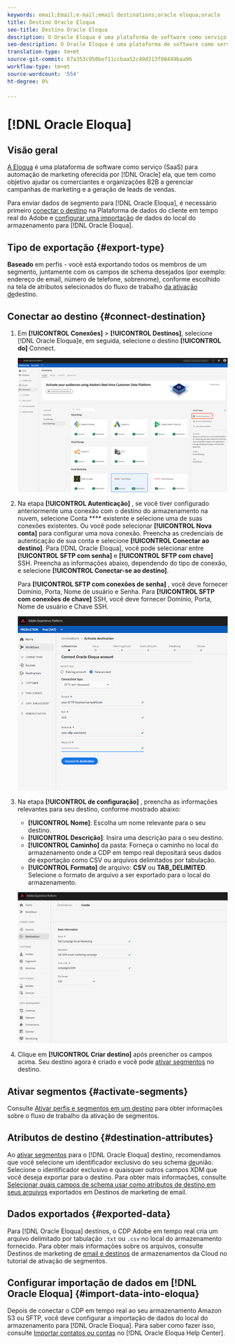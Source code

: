 ```yaml
---
keywords: email;Email;e-mail;email destinations;oracle eloqua;oracle
title: Destino Oracle Eloqua
seo-title: Destino Oracle Eloqua
description: O Oracle Eloqua é uma plataforma de software como serviço (SaaS) para automação de marketing oferecida pela Oracle que tem como objetivo ajudar os comerciantes e organizações B2B a gerenciar campanhas de marketing e geração de leads de vendas.
seo-description: O Oracle Eloqua é uma plataforma de software como serviço (SaaS) para automação de marketing oferecida pela Oracle que tem como objetivo ajudar os comerciantes e organizações B2B a gerenciar campanhas de marketing e geração de leads de vendas.
translation-type: tm+mt
source-git-commit: 67a353c950bef11ccbaa52c49d213f08449baa96
workflow-type: tm+mt
source-wordcount: '554'
ht-degree: 0%

---
```



# [!DNL Oracle Eloqua]

## Visão geral

[A Eloqua](https://www.oracle.com/marketingcloud/products/marketing-automation/) é uma plataforma de software como serviço (SaaS) para automação de marketing oferecida por [!DNL Oracle] ela, que tem como objetivo ajudar os comerciantes e organizações B2B a gerenciar campanhas de marketing e a geração de leads de vendas.

Para enviar dados de segmento para [!DNL Oracle Eloqua], é necessário primeiro [conectar o destino](#connect-destination) na Plataforma de dados do cliente em tempo real do Adobe e [configurar uma importação](#import-data-into-eloqua) de dados do local do armazenamento para [!DNL Oracle Eloqua].

## Tipo de exportação {#export-type}

**Baseado** em perfis - você está exportando todos os membros de um segmento, juntamente com os campos de schema desejados (por exemplo: endereço de email, número de telefone, sobrenome), conforme escolhido na tela de atributos selecionados do fluxo de trabalho [da ativação de](/help/rtcdp/destinations/activate-destinations.md#select-attributes)destino.

## Conectar ao destino {#connect-destination}

1. Em **[!UICONTROL Conexões]** > **[!UICONTROL Destinos]**, selecione [!DNL Oracle Eloqua]e, em seguida, selecione o destino **[!UICONTROL do]** Connect.

   ![Ligar à Eloqua](/help/rtcdp/destinations/assets/connect-oracle-eloqua.png)

2. Na etapa **[!UICONTROL Autenticação]** , se você tiver configurado anteriormente uma conexão com o destino do armazenamento na nuvem, selecione Conta **** existente e selecione uma de suas conexões existentes. Ou você pode selecionar **[!UICONTROL Nova conta]** para configurar uma nova conexão. Preencha as credenciais de autenticação de sua conta e selecione **[!UICONTROL Conectar ao destino]**. Para [!DNL Oracle Eloqua], você pode selecionar entre **[!UICONTROL SFTP com senha]** e **[!UICONTROL SFTP com chave]** SSH. Preencha as informações abaixo, dependendo do tipo de conexão, e selecione **[!UICONTROL Conectar-se ao destino]**.

   Para **[!UICONTROL SFTP com conexões de senha]** , você deve fornecer Domínio, Porta, Nome de usuário e Senha.
Para **[!UICONTROL SFTP com conexões de chave]** SSH, você deve fornecer Domínio, Porta, Nome de usuário e Chave SSH.

   ![Configurar o assistente Eloqua](/help/rtcdp/destinations/assets/eloqua-authentication.png)

3. Na etapa **[!UICONTROL de configuração]** , preencha as informações relevantes para seu destino, conforme mostrado abaixo:
   * **[!UICONTROL Nome]**: Escolha um nome relevante para o seu destino.
   * **[!UICONTROL Descrição]**: Insira uma descrição para o seu destino.
   * **[!UICONTROL Caminho]** da pasta: Forneça o caminho no local do armazenamento onde a CDP em tempo real depositará seus dados de exportação como CSV ou arquivos delimitados por tabulação.
   * **[!UICONTROL Formato]** de arquivo: **CSV** ou **TAB_DELIMITED**. Selecione o formato de arquivo a ser exportado para o local do armazenamento.

   ![Informações básicas sobre o Eloqua](/help/rtcdp/destinations/assets/eloqua-basic-information.png)

4. Clique em **[!UICONTROL Criar destino]** após preencher os campos acima. Seu destino agora é criado e você pode [ativar segmentos](/help/rtcdp/destinations/activate-destinations.md) no destino.

## Ativar segmentos {#activate-segments}

Consulte [Ativar perfis e segmentos em um destino](/help/rtcdp/destinations/activate-destinations.md) para obter informações sobre o fluxo de trabalho da ativação de segmentos.

## Atributos de destino {#destination-attributes}

Ao [ativar segmentos](/help/rtcdp/destinations/activate-destinations.md) para o [!DNL Oracle Eloqua] destino, recomendamos que você selecione um identificador exclusivo do seu schema [de](../../profile/home.md#profile-fragments-and-union-schemas)união. Selecione o identificador exclusivo e quaisquer outros campos XDM que você deseja exportar para o destino. Para obter mais informações, consulte [Selecionar quais campos de schema usar como atributos de destino em seus arquivos](/help/rtcdp/destinations/email-marketing-destinations.md#destination-attributes) exportados em Destinos de marketing de email.

## Dados exportados {#exported-data}

Para [!DNL Oracle Eloqua] destinos, o CDP Adobe em tempo real cria um arquivo delimitado por tabulação `.txt` ou `.csv` no local do armazenamento fornecido. Para obter mais informações sobre os arquivos, consulte Destinos de marketing de [email e destinos](/help/rtcdp/destinations/activate-destinations.md#esp-and-cloud-storage) de armazenamentos da Cloud no tutorial de ativação de segmentos.

<!--

Expect a new file to be created in your storage location every day. The file format is:

`Oracle_Eloqua_segment<segmentID>_<timestamp-yyyymmddhhmmss>.csv`

```
Oracle_Eloqua_segment12341e18-abcd-49c2-836d-123c88e76c39_20200408061804.csv
Oracle_Eloqua_segment12341e18-abcd-49c2-836d-123c88e76c39_20200409052200.csv
Oracle_Eloqua_segment12341e18-abcd-49c2-836d-123c88e76c39_20200410061130.csv
```

The presence of these files in your storage location is confirmation of successful activation. To understand how the exported files are structured, you can [download a sample .csv file](/help/rtcdp/destinations/assets/sample_export_file_segment12341e18-abcd-49c2-836d-123c88e76c39_20200408061804.csv). This sample file includes the profile attributes `person.firstname`, `person.lastname`, `person.gender`, `person.birthyear`, and `personalEmail.address`.

-->

## Configurar importação de dados em [!DNL Oracle Eloqua] {#import-data-into-eloqua}

Depois de conectar o CDP em tempo real ao seu armazenamento Amazon S3 ou SFTP, você deve configurar a importação de dados do local do armazenamento para [!DNL Oracle Eloqua]. Para saber como fazer isso, consulte [Importar contatos ou contas](https://docs.oracle.com/cloud/latest/marketingcs_gs/OMCAA/Help/DataImportExport/Tasks/ImportingContactsOrAccounts.htm) no [!DNL Oracle Eloqua Help Center].